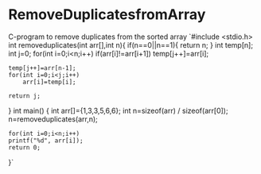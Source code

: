 # RemoveDuplicatesfromArray
C-program to remove duplicates from the sorted array
`#include <stdio.h>
int removeduplicates(int arr[],int n){
    if(n==0||n==1){
        return n;
    }
    int temp[n];
    int j=0;
    for(int i=0;i<n;i++)
        if(arr[i]!=arr[i+1])
            temp[j++]=arr[i];
            
    temp[j++]=arr[n-1];
    for(int i=0;i<j;i++)
        arr[i]=temp[i];
        
    return j;
        
    
}
int main() {
    int arr[]={1,3,3,5,6,6};
    int n=sizeof(arr) / sizeof(arr[0]);
    n=removeduplicates(arr,n);
    
    for(int i=0;i<n;i++)
    printf("%d", arr[i]);
    return 0;
    
}`
